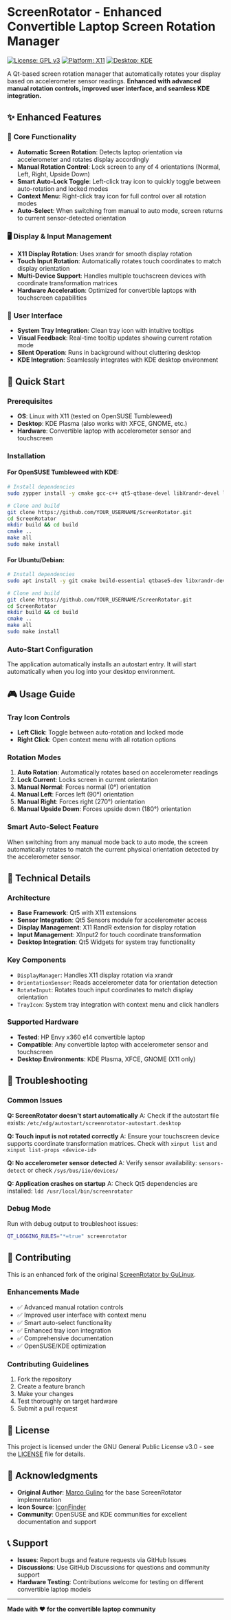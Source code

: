 # ScreenRotator - Enhanced Convertible Laptop Screen Rotation Manager

[![License: GPL v3](https://img.shields.io/badge/License-GPLv3-blue.svg)](https://www.gnu.org/licenses/gpl-3.0)
[![Platform: X11](https://img.shields.io/badge/Platform-X11-green.svg)](https://www.x.org/)
[![Desktop: KDE](https://img.shields.io/badge/Desktop-KDE-blue.svg)](https://kde.org/)

A Qt-based screen rotation manager that automatically rotates your display based on accelerometer sensor readings. **Enhanced with advanced manual rotation controls, improved user interface, and seamless KDE integration.**

## ✨ Enhanced Features

### 🎯 **Core Functionality**
- **Automatic Screen Rotation**: Detects laptop orientation via accelerometer and rotates display accordingly
- **Manual Rotation Control**: Lock screen to any of 4 orientations (Normal, Left, Right, Upside Down)
- **Smart Auto-Lock Toggle**: Left-click tray icon to quickly toggle between auto-rotation and locked modes
- **Context Menu**: Right-click tray icon for full control over all rotation modes
- **Auto-Select**: When switching from manual to auto mode, screen returns to current sensor-detected orientation

### 🖥️ **Display & Input Management**
- **X11 Display Rotation**: Uses xrandr for smooth display rotation
- **Touch Input Rotation**: Automatically rotates touch coordinates to match display orientation
- **Multi-Device Support**: Handles multiple touchscreen devices with coordinate transformation matrices
- **Hardware Acceleration**: Optimized for convertible laptops with touchscreen capabilities

### 🎨 **User Interface**
- **System Tray Integration**: Clean tray icon with intuitive tooltips
- **Visual Feedback**: Real-time tooltip updates showing current rotation mode
- **Silent Operation**: Runs in background without cluttering desktop
- **KDE Integration**: Seamlessly integrates with KDE desktop environment

## 🚀 Quick Start

### Prerequisites
- **OS**: Linux with X11 (tested on OpenSUSE Tumbleweed)
- **Desktop**: KDE Plasma (also works with XFCE, GNOME, etc.)
- **Hardware**: Convertible laptop with accelerometer sensor and touchscreen

### Installation

#### For OpenSUSE Tumbleweed with KDE:
```bash
# Install dependencies
sudo zypper install -y cmake gcc-c++ qt5-qtbase-devel libXrandr-devel libXi-devel libQt5X11Extras-devel libqt5-qtbase-devel libqt5-qtsensors-devel

# Clone and build
git clone https://github.com/YOUR_USERNAME/ScreenRotator.git
cd ScreenRotator
mkdir build && cd build
cmake ..
make all
sudo make install
```

#### For Ubuntu/Debian:
```bash
# Install dependencies
sudo apt install -y git cmake build-essential qtbase5-dev libxrandr-dev libxi-dev libqt5x11extras5-dev libqt5sensors5-dev

# Clone and build
git clone https://github.com/YOUR_USERNAME/ScreenRotator.git
cd ScreenRotator
mkdir build && cd build
cmake ..
make all
sudo make install
```

### Auto-Start Configuration
The application automatically installs an autostart entry. It will start automatically when you log into your desktop environment.

## 🎮 Usage Guide

### Tray Icon Controls
- **Left Click**: Toggle between auto-rotation and locked mode
- **Right Click**: Open context menu with all rotation options

### Rotation Modes
1. **Auto Rotation**: Automatically rotates based on accelerometer readings
2. **Lock Current**: Locks screen in current orientation
3. **Manual Normal**: Forces normal (0°) orientation
4. **Manual Left**: Forces left (90°) orientation  
5. **Manual Right**: Forces right (270°) orientation
6. **Manual Upside Down**: Forces upside down (180°) orientation

### Smart Auto-Select Feature
When switching from any manual mode back to auto mode, the screen automatically rotates to match the current physical orientation detected by the accelerometer sensor.

## 🔧 Technical Details

### Architecture
- **Base Framework**: Qt5 with X11 extensions
- **Sensor Integration**: Qt5 Sensors module for accelerometer access
- **Display Management**: X11 RandR extension for display rotation
- **Input Management**: XInput2 for touch coordinate transformation
- **Desktop Integration**: Qt5 Widgets for system tray functionality

### Key Components
- `DisplayManager`: Handles X11 display rotation via xrandr
- `OrientationSensor`: Reads accelerometer data for orientation detection
- `RotateInput`: Rotates touch input coordinates to match display orientation
- `TrayIcon`: System tray integration with context menu and click handlers

### Supported Hardware
- **Tested**: HP Envy x360 e14 convertible laptop
- **Compatible**: Any convertible laptop with accelerometer sensor and touchscreen
- **Desktop Environments**: KDE Plasma, XFCE, GNOME (X11 only)

## 🐛 Troubleshooting

### Common Issues

**Q: ScreenRotator doesn't start automatically**
A: Check if the autostart file exists: `/etc/xdg/autostart/screenrotator-autostart.desktop`

**Q: Touch input is not rotated correctly**
A: Ensure your touchscreen device supports coordinate transformation matrices. Check with `xinput list` and `xinput list-props <device-id>`

**Q: No accelerometer sensor detected**
A: Verify sensor availability: `sensors-detect` or check `/sys/bus/iio/devices/`

**Q: Application crashes on startup**
A: Check Qt5 dependencies are installed: `ldd /usr/local/bin/screenrotator`

### Debug Mode
Run with debug output to troubleshoot issues:
```bash
QT_LOGGING_RULES="*=true" screenrotator
```

## 🤝 Contributing

This is an enhanced fork of the original [ScreenRotator by GuLinux](https://github.com/GuLinux/ScreenRotator). 

### Enhancements Made
- ✅ Advanced manual rotation controls
- ✅ Improved user interface with context menu
- ✅ Smart auto-select functionality
- ✅ Enhanced tray icon integration
- ✅ Comprehensive documentation
- ✅ OpenSUSE/KDE optimization

### Contributing Guidelines
1. Fork the repository
2. Create a feature branch
3. Make your changes
4. Test thoroughly on target hardware
5. Submit a pull request

## 📄 License

This project is licensed under the GNU General Public License v3.0 - see the [LICENSE](LICENSE) file for details.

## 🙏 Acknowledgments

- **Original Author**: [Marco Gulino](https://github.com/GuLinux) for the base ScreenRotator implementation
- **Icon Source**: [IconFinder](https://www.iconfinder.com/icons/326583/orientation_rotation_screen_icon#size=256)
- **Community**: OpenSUSE and KDE communities for excellent documentation and support

## 📞 Support

- **Issues**: Report bugs and feature requests via GitHub Issues
- **Discussions**: Use GitHub Discussions for questions and community support
- **Hardware Testing**: Contributions welcome for testing on different convertible laptop models

---

**Made with ❤️ for the convertible laptop community**
